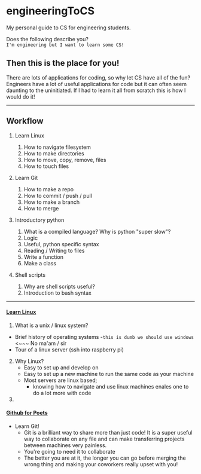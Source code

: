 # engineeringToCS
My personal guide to CS for engineering students.


Does the following describe you?   
`I'm engineering but I want to learn some CS!`
## Then this is the place for you!

There are lots of applications for coding, so why let CS have all of the fun? Engineers have a lot of useful applications for code but it can often seem daunting to the uninitiated. If I had to learn it all from scratch this is how I would do it!

---
## Workflow
1. Learn Linux
   1. How to navigate filesystem
   2. How to make directories
   3. How to move, copy, remove, files
   4. How to touch files   


2. Learn Git   
   1. How to make a repo
   2. How to commit / push / pull
   3. How to make a branch
   4. How to merge


3. Introductory python   
   1. What is a compiled language? Why is python "super slow"?
   2. Logic
   3. Useful, python specific syntax
   4. Reading / Writing to files
   5. Write a function
   6. Make a class
4. Shell scripts
   1. Why are shell scripts useful?
   2. Introduction to bash syntax

---

#### [Learn Linux](https://www.youtube.com/watch?v=rL3yq5a_vNM&list=PLlcnQQJK8SUjfkCph45fz6rC0de60LVZR)
1. What is a unix / linux system?
  - Brief history of operating systems
  -`this is dumb we should use windows` <~~~ No ma'am / sir
  - Tour of a linux server (ssh into raspberry pi)
2. Why Linux?
   - Easy to set up and develop on
   - Easy to set up a new machine to run the same code as your machine
   - Most servers are linux based;
     - knowing how to navigate and use linux machines enales one to do a lot more with code
3.

#### [Github for Poets](https://www.youtube.com/playlist?list=PLRqwX-V7Uu6ZF9C0YMKuns9sLDzK6zoiV)
- Learn Git!
  - Git is a brilliant way to share more than just code! It is a super useful way to collaborate on any file and can make transferring projects between machines very painless.
  - You're going to need it to collaborate
  - The better you are at it, the longer you can go before merging the wrong thing and making your coworkers really upset with you!
